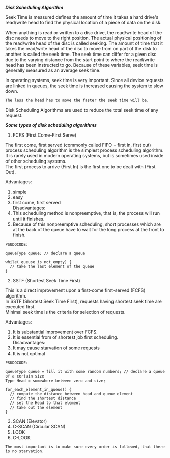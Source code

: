 ***Disk Scheduling Algorithm***

Seek Time is measured defines the amount of time it takes a hard drive's
read/write head to find the physical location of a piece of data on the disk.  

When anything is read or written to a disc drive, the read/write head of the disc
needs to move to the right position. The actual physical positioning of the
read/write head of the disc is called seeking. The amount of time that it
takes the read/write head of the disc to move from on part of the disk to
another is called the seek time. The seek time can differ for a given disc due
to the varying distance from the start point to where the read/write head has
been instructed to go. Because of these variables, seek time is generally
measured as an average seek time.  

In operating systems, seek time is very important. Since all device requests
are linked in queues, the seek time is increased causing the system to slow down.

```
The less the head has to move the faster the seek time will be.  
```
Disk Scheduling Algorithms are used to reduce the total seek time of any request.  

***Some types of disk scheduling algorithms***

1. FCFS (First Come-First Serve)

The first come, first served (commonly called FIFO ‒ first in, first out) process
scheduling algorithm is the simplest process scheduling algorithm.    
It is rarely used in modern operating systems, but is sometimes used inside of
other scheduling systems.    
The first process to arrive (First In) is the first one to be dealt with (First Out).

Advantages:    
  1. simple  
  2. easy    
  3. first come, first served      
Disadvantages:    
  1. This scheduling method is nonpreemptive, that is, the process will run until it finishes.    
  2. Because of this nonpreemptive scheduling, short processes which are at the back
  of the queue have to wait for the long process at the front to finish.  

```
PSUDOCODE:

queueType queue; // declare a queue

while( queuse is not empty) {
  // take the last element of the queue
}
```

2. SSTF (Shortest Seek Time First)  

This is a direct improvement upon a first-come first-served (FCFS) algorithm.    
In SSTF (Shortest Seek Time First), requests having shortest seek time are executed first.    
Minimal seek time is the criteria for selection of requests.  

Advantages:  
  1. It is substantial improvement over FCFS.  
  2. It is essential from of shortest job first scheduling.  
Disadvantages:  
  1. It may cause starvation of some requests
  2. It is not optimal

```
PSUDOCODE:

queueType queue = fill it with some random numbers; // declare a queue of a certain size
Type Head = somewhere between zero and size;

for_each_element_in_queue() {
  // compute the distance between head and queue element
  // find the shortest distance
  // set the Head to that element
  // take out the element
}
```

3. SCAN (Elevator)  
4. C-SCAN (Circular SCAN)  
5. LOOK  
6. C-LOOK  

```
The most important is to make sure every order is followed, that there is no starvation.
```
